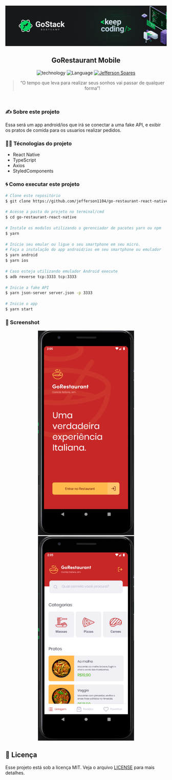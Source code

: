 <p align="center">
  <img src="assets/images/bootcamp-cover.png">
</p>

<h2 align="center">
  GoRestaurant Mobile
</h2>

<p align="center">
  <img alt="technology" src="https://img.shields.io/badge/React-20232A?style=for-the-badge&logo=react&logoColor=61DAFB">

  <img alt="Language" src="https://img.shields.io/badge/TypeScript-007ACC?style=for-the-badge&logo=typescript&logoColor=white">

  <a href="https://www.linkedin.com/in/jeffersonsjunior/">
    <img alt="Jefferson Soares" src="https://img.shields.io/badge/LinkedIn-0077B5?style=for-the-badge&logo=linkedin&logoColor=white">
  </a>
</p>

<div align="center">
  <blockquote align="center">“O tempo que leva para realizar seus sonhos vai passar de qualquer forma”!
</blockquote>
</div>

<br>

### :writing_hand: Sobre este projeto
Essa será um app android/ios que irá se conectar a uma fake API, e exibir os pratos de comida para os usuarios realizar pedidos.


### :man_technologist: Técnologias do projeto
<ul>
  <li>React Native</li>
  <li>TypeScript</li>
  <li>Axios</li>
  <li>StyledComponents</li>
</ul>


### :cyclone: Como executar este projeto
```bash
# Clone este repositório
$ git clone https://github.com/jefferson1104/go-restaurant-react-native.git

# Acesse a pasta do projeto no terminal/cmd
$ cd go-restaurant-react-native

# Instale os modulos utilizando o gerenciador de pacotes yarn ou npm
$ yarn

# Inicie seu emular ou ligue o seu smartphone em seu micro.
# Faça a instalação do app android/ios em seu smartphone ou emulador
$ yarn android
$ yarn ios

# Caso esteja utilizando emulador Android execute
$ adb reverse tcp:3333 tcp:3333

# Inicie a fake API
$ yarn json-server server.json -p 3333

# Inicie o app
$ yarn start

```
### 🎨 Screenshot
<p align="center">
  <img src="assets/images/Screenshot01.png" width=300>
  <img src="assets/images/Screenshot02.png" width=300>
</p>




## :memo: Licença
Esse projeto está sob a licença MIT. Veja o arquivo [LICENSE](https://github.com/rocketseat-education/bootcamp-gostack-desafios/blob/master/LICENSE) para mais detalhes.
